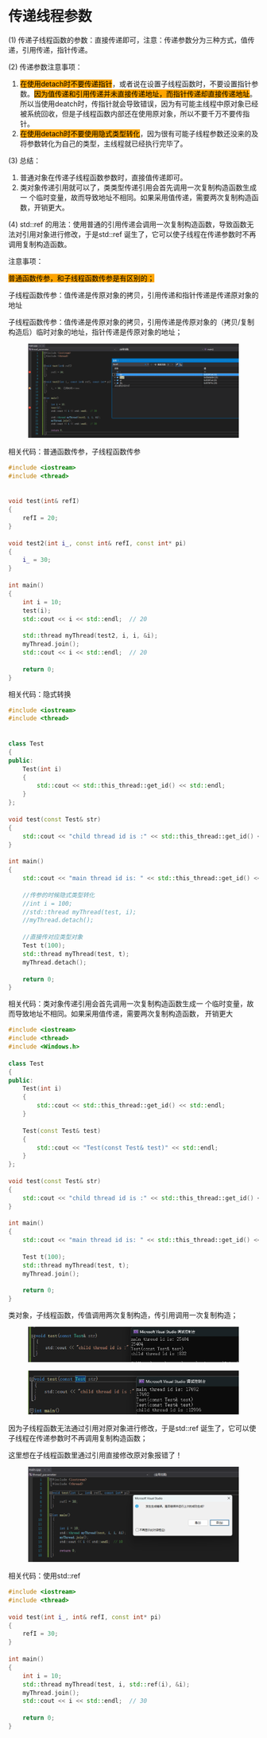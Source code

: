 # 传递线程参数

(1) 传递子线程函数的参数：直接传递即可，注意：传递参数分为三种方式，值传递，引用传递，指针传递。&#x20;

(2) 传递参数注意事项：&#x20;

1. <mark style="background-color:orange;">在使用detach时不要传递指针</mark>，或者说在设置子线程函数时，不要设置指针参数。<mark style="background-color:orange;">因为值传递和引用传递并未直接传递地址，而指针传递却直接传递地址</mark>。所以当使用deatch时，传指针就会导致错误，因为有可能主线程中原对象已经被系统回收，但是子线程函数内部还在使用原对象，所以不要千万不要传指针。&#x20;
2. <mark style="background-color:orange;">在使用detach时不要使用隐式类型转化</mark>，因为很有可能子线程参数还没来的及将参数转化为自己的类型，主线程就已经执行完毕了。&#x20;

(3) 总结：&#x20;

1. 普通对象在传递子线程函数参数时，直接值传递即可。&#x20;
2. 类对象传递引用就可以了，类类型传递引用会首先调用一次复制构造函数生成一 个临时变量，故而导致地址不相同。如果采用值传递，需要两次复制构造函数，开销更大。&#x20;

(4) std::ref 的用法：使用普通的引用传递会调用一次复制构造函数，导致函数无法对引用对象进行修改，于是std::ref 诞生了，它可以使子线程在传递参数时不再调用复制构造函数。



注意事项：

<mark style="background-color:orange;">普通函数传参，和子线程函数传参是有区别的；</mark>

子线程函数传参：值传递是传原对象的拷贝，引用传递和指针传递是传递原对象的地址

子线程函数传参：值传递是传原对象的拷贝，引用传递是传原对象的（拷贝/复制构造后）临时对象的地址，指针传递是传原对象的地址；

<figure><img src="../../.gitbook/assets/image (105).png" alt=""><figcaption></figcaption></figure>

相关代码：普通函数传参，子线程函数传参

```cpp
#include <iostream>
#include <thread>


void test(int& refI) 
{
    refI = 20;
}

void test2(int i_, const int& refI, const int* pi)
{
    i_ = 30;
}

int main()
{
    int i = 10;
    test(i);
    std::cout << i << std::endl;  // 20

    std::thread myThread(test2, i, i, &i);
    myThread.join();
    std::cout << i << std::endl;  // 20

    return 0;
}
```



相关代码：隐式转换

```cpp
#include <iostream>
#include <thread>


class Test
{
public:
    Test(int i)
    {
        std::cout << std::this_thread::get_id() << std::endl;
    }
};

void test(const Test& str)
{
    std::cout << "child thread id is :" << std::this_thread::get_id() << std::endl;
}

int main()
{
    std::cout << "main thread id is: " << std::this_thread::get_id() << std::endl;

    //传参的时候隐式类型转化
    //int i = 100;
    //std::thread myThread(test, i);
    //myThread.detach();
    
    //直接传对应类型对象
    Test t(100);
    std::thread myThread(test, t);
    myThread.detach();

    return 0;
}
```



相关代码：类对象传递引用会首先调用一次复制构造函数生成一 个临时变量，故而导致地址不相同。如果采用值传递，需要两次复制构造函数， 开销更大

```cpp
#include <iostream>
#include <thread>
#include <Windows.h>

class Test
{
public:
    Test(int i)
    {
        std::cout << std::this_thread::get_id() << std::endl;
    }

    Test(const Test& test)
    {
        std::cout << "Test(const Test& test)" << std::endl;
    }
};

void test(const Test& str)
{
    std::cout << "child thread id is :" << std::this_thread::get_id() << std::endl;
}

int main()
{
    std::cout << "main thread id is: " << std::this_thread::get_id() << std::endl;

    Test t(100);
    std::thread myThread(test, t);
    myThread.join();

    return 0;
}
```

类对象，子线程函数，传值调用两次复制构造，传引用调用一次复制构造；

<div align="left">

<figure><img src="../../.gitbook/assets/image (42).png" alt=""><figcaption></figcaption></figure>

</div>

<div align="left">

<figure><img src="../../.gitbook/assets/image (41).png" alt=""><figcaption></figcaption></figure>

</div>



因为子线程函数无法通过引用对原对象进行修改，于是std::ref 诞生了，它可以使子线程在传递参数时不再调用复制构造函数；

这里想在子线程函数里通过引用直接修改原对象报错了！

<figure><img src="../../.gitbook/assets/image (43).png" alt=""><figcaption></figcaption></figure>

相关代码：使用std::ref

```cpp
#include <iostream>
#include <thread>

void test(int i_, int& refI, const int* pi)
{
    refI = 30;
}

int main()
{
    int i = 10;
    std::thread myThread(test, i, std::ref(i), &i);
    myThread.join();
    std::cout << i << std::endl;  // 30

    return 0;
}
```

